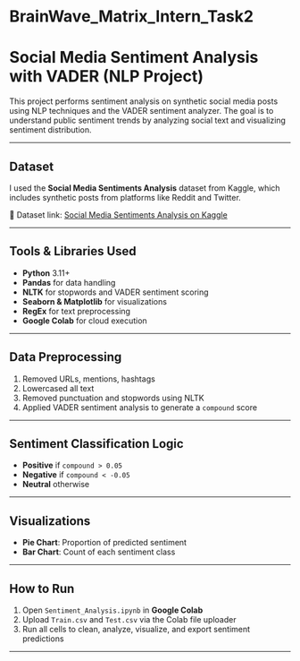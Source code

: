 # BrainWave_Matrix_Intern_Task2

# Social Media Sentiment Analysis with VADER (NLP Project)

This project performs sentiment analysis on synthetic social media posts using NLP techniques and the VADER sentiment analyzer. The goal is to understand public sentiment trends by analyzing social text and visualizing sentiment distribution.

---

## Dataset

I used the **Social Media Sentiments Analysis** dataset from Kaggle, which includes synthetic posts from platforms like Reddit and Twitter.

🔗 Dataset link: [Social Media Sentiments Analysis on Kaggle](https://www.kaggle.com/datasets/abdullah0a/social-media-sentiment-analysis-dataset)

---

## Tools & Libraries Used

- **Python** 3.11+
- **Pandas** for data handling
- **NLTK** for stopwords and VADER sentiment scoring
- **Seaborn & Matplotlib** for visualizations
- **RegEx** for text preprocessing
- **Google Colab** for cloud execution

---

## Data Preprocessing

1. Removed URLs, mentions, hashtags
2. Lowercased all text
3. Removed punctuation and stopwords using NLTK
4. Applied VADER sentiment analysis to generate a `compound` score

---

## Sentiment Classification Logic

- **Positive** if `compound > 0.05`
- **Negative** if `compound < -0.05`
- **Neutral** otherwise

---

## Visualizations

- **Pie Chart**: Proportion of predicted sentiment
- **Bar Chart**: Count of each sentiment class

---

## How to Run

1. Open `Sentiment_Analysis.ipynb` in **Google Colab**
2. Upload `Train.csv` and `Test.csv` via the Colab file uploader
3. Run all cells to clean, analyze, visualize, and export sentiment predictions

---

